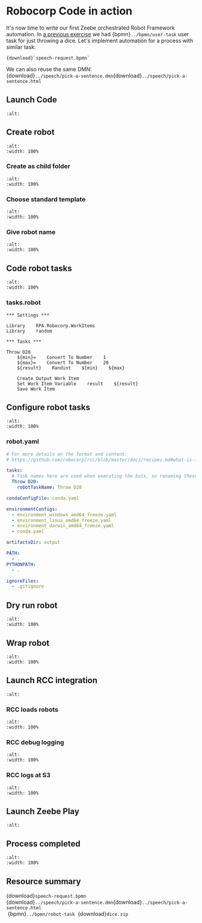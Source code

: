 # Robocorp Code in action

It's now time to write our first Zeebe orchestrated Robot Framework automation. In [a previous exercise](../speech/index.md) we had {bpmn}`../bpmn/user-task` user task for just throwing a dice. Let's implement automation for a process with similar task:

```{bpmn-figure} speech-request
{download}`speech-request.bpmn`
```

We can also reuse the same DMN:<br/>
{download}`../speech/pick-a-sentence.dmn`{download}`../speech/pick-a-sentence.html`


## Launch Code

```{figure} ../playground/desktop-code.png
:alt:
```

## Create robot

```{figure} code-create.png
:alt:
:width: 100%
```

### Create as child folder

```{figure} code-child.png
:alt:
:width: 100%
```

### Choose standard template

```{figure} code-standard.png
:alt:
:width: 100%
```

### Give robot name

```{figure} code-dice.png
:alt:
:width: 100%
```

## Code robot tasks

```{figure} code-tasks.png
:alt:
:width: 100%
```

### tasks.robot

```robotframework
*** Settings ***

Library    RPA.Robocorp.WorkItems
Library    random

*** Tasks ***

Throw D20
    ${min}=    Convert To Number    1
    ${max}=    Convert To Number    20
    ${result}    Randint    ${min}    ${max}

    Create Output Work Item
    Set Work Item Variable    result    ${result}
    Save Work Item
```

## Configure robot tasks

```{figure} code-robot.png
:alt:
:width: 100%
```

### robot.yaml

```yaml
# For more details on the format and content:
# https://github.com/robocorp/rcc/blob/master/docs/recipes.md#what-is-in-robotyaml

tasks:
  # Task names here are used when executing the bots, so renaming these is recommended.
  Throw D20:
    robotTaskName: Throw D20

condaConfigFile: conda.yaml

environmentConfigs:
  - environment_windows_amd64_freeze.yaml
  - environment_linux_amd64_freeze.yaml
  - environment_darwin_amd64_freeze.yaml
  - conda.yaml

artifactsDir: output  

PATH:
  - .
PYTHONPATH:
  - .

ignoreFiles:
  - .gitignore
```

## Dry run robot

```{figure} code-dryrun.png
:alt:
:width: 100%
```

## Wrap robot

```{figure} code-wrap.png
:alt:
:width: 100%
```

## Launch RCC integration

```{figure} ../playground/desktop-rcc.png
:alt:
```

### RCC loads robots

```{figure} rcc-start.png
:alt:
:width: 100%
```

### RCC debug logging

```{figure} rcc-running.png
:alt:
:width: 100%
```

### RCC logs at S3

```{figure} rcc-log.png
:alt:
:width: 100%
```

## Launch Zeebe Play

```{figure} ../playground/desktop-play.png
:alt:
```

## Process completed

```{figure} play-speech.png
:alt:
:width: 100%
```

## Resource summary

{download}`speech-request.bpmn`<br/>
{download}`../speech/pick-a-sentence.dmn`{download}`../speech/pick-a-sentence.html`<br/>
&nbsp;{bpmn}`../bpmn/robot-task`&nbsp; {download}`dice.zip`



